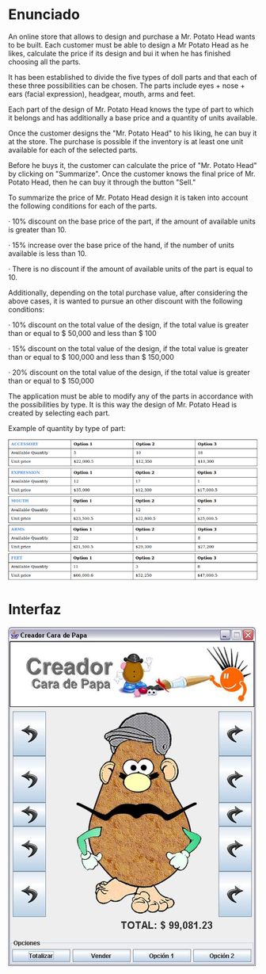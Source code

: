 # Enunciado

An online store that allows to design and purchase a Mr. Potato Head wants to be built.
Each customer must be able to design a Mr Potato Head as he likes, calculate the price
if its design and bui it when he has finished choosing all the parts.

It has been established to divide the five types of doll parts and that each of these
three possibilities can be chosen. The parts include eyes + nose + ears (facial
expression), headgear, mouth, arms and feet.

Each part of the design of Mr. Potato Head knows the type of part to which it belongs
and has additionally a base price and a quantity of units available.

Once the customer designs the "Mr. Potato Head" to his liking, he can buy it at the
store. The purchase is possible if the inventory is at least one unit available for
each of the selected parts.

Before he buys it, the customer can calculate the price of "Mr. Potato Head" by
clicking on "Summarize". Once the customer knows the final price of Mr. Potato Head,
then he can buy it through the button "Sell."

To summarize the price of Mr. Potato Head design it is taken into account the
following conditions for each of the parts.

· 10% discount on the base price of the part, if the amount of available units is
greater than 10.

· 15% increase over the base price of the hand, if the number of units available
is less than 10.

· There is no discount if the amount of available units of the part is equal to 10.

Additionally, depending on the total purchase value, after considering the above cases,
it is wanted to pursue an other discount with the following conditions:

· 10% discount on the total value of the design, if the total value is greater
than or equal to $ 50,000 and less than $ 100

· 15% discount on the total value of the design, if the total value is greater
than or equal to $ 100,000 and less than $ 150,000

· 20% discount on the total value of the design, if the total value is greater
than or equal to $ 150,000

The application must be able to modify any of the parts in accordance with the
possibilities by type. It is this way the design of Mr. Potato Head is created by
selecting each part.

Example of quantity by type of part: 

![Tabla](docs/specs/Tabla.png)

# Interfaz

![GUI](docs/specs/InterfazGUI.jpg)